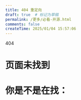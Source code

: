 ```yaml
---
title: 404 重定向
draft: true  # 标记为草稿
permalink: /更多/必看-开源.html
comments: false
createTime: 2025/01/04 15:57:06
---
```


<div data-v-2ca0decb="" class="vp-not-found"><p data-v-2ca0decb="" class="code">404</p>
<h1 data-v-2ca0decb="" class="title">页面未找到</h1></div>

# 你是不是在找：

<LinkCard title="必看-开源.html" icon="mingcute:navigation-line" href="/必看-开源.html" description="重定向 新页面" />
<LinkCard title="全部链接页" icon="mingcute:link-2-line" href="/链接.html" />
